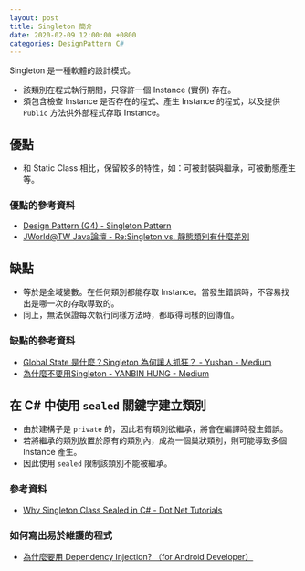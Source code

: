 ```yaml
---
layout: post
title: Singleton 簡介
date: 2020-02-09 12:00:00 +0800
categories: DesignPattern C#
---
```


Singleton 是一種軟體的設計模式。

- 該類別在程式執行期間，只容許一個 Instance (實例) 存在。
- 須包含檢查 Instance 是否存在的程式、產生 Instance 的程式，以及提供 `Public` 方法供外部程式存取 Instance。

## 優點

- 和 Static Class 相比，保留較多的特性，如：可被封裝與繼承，可被動態產生等。

### 優點的參考資料
- [Design Pattern (G4) - Singleton Pattern](http://limitedcode.blogspot.com/2015/07/design-pattern-singleton-pattern.html)
- [JWorld@TW Java論壇 - Re:Singleton vs. 靜態類別有什麼差別](https://www.javaworld.com.tw/jute/post/view?bid=44&id=53503&sty=0&tpg=5&ppg=1&age=0)

## 缺點
- 等於是全域變數。在任何類別都能存取 Instance。當發生錯誤時，不容易找出是哪一次的存取導致的。
- 同上，無法保證每次執行同樣方法時，都取得同樣的回傳值。

### 缺點的參考資料
- [Global State 是什麼？Singleton 為何讓人抓狂？ - Yushan - Medium](https://medium.com/@yushann/6d81658fff8e)
- [為什麼不要用Singleton - YANBIN HUNG - Medium](https://medium.com/@hung_yanbin/2de2043a1dbf)

## 在 C# 中使用 `sealed` 關鍵字建立類別
- 由於建構子是 `private` 的，因此若有類別欲繼承，將會在編譯時發生錯誤。
- 若將繼承的類別放置於原有的類別內，成為一個巢狀類別，則可能導致多個 Instance 產生。
- 因此使用 `sealed` 限制該類別不能被繼承。

### 參考資料
- [Why Singleton Class Sealed in C# - Dot Net Tutorials](https://dotnettutorials.net/lesson/singleton-class-sealed/)

### 如何寫出易於維護的程式
- [為什麼要用 Dependency Injection? （for Android Developer）](https://medium.com/@hung_yanbin/e7b65704a5ac)